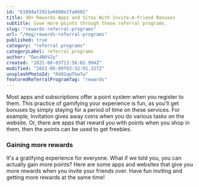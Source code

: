 ```yaml
---
id: "61094af2921e6600e2fa0601"
title: 30+ Rewards Apps and Sites With Invite-A-Friend Bonuses
subtitle: Save more points through these referral programs.
slug: "rewards-referral-programs"
url: "/mag/rewards-referral-programs"
published: true
category: "referral programs"
categoryLabel: referral programs
author: "Owc4NhV2y"
created: "2021-08-03T13:56:02.994Z"
modified: "2022-06-09T03:32:01.327Z"
unsplashPhotoId: "R401qwThw7w"
featuredReferralProgramTag: "rewards"
---
```

Most apps and subscriptions offer a point system when you register to them. This practice of gamifying your experience is fun, as you'll get bonuses by simply staying for a period of time on these services. For example, Invitation gives away coins when you do various tasks on the website. Or, there are apps that reward you with points when you shop in them, then the points can be used to get freebies.

### **Gaining more rewards**

It's a gratifying experience for everyone. What if we told you, you can actually gain more points? Here are some apps and websites that give you more rewards when you invite your friends over. Have fun inviting and getting more rewards at the same time!
